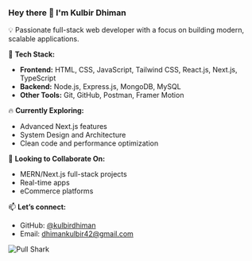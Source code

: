 ### Hey there 👋 I'm Kulbir Dhiman

💡 Passionate full-stack web developer with a focus on building modern, scalable applications.

🧠 **Tech Stack:**
- **Frontend:** HTML, CSS, JavaScript, Tailwind CSS, React.js, Next.js, TypeScript
- **Backend:** Node.js, Express.js, MongoDB, MySQL
- **Other Tools:** Git, GitHub, Postman, Framer Motion

🔥 **Currently Exploring:** 
- Advanced Next.js features
- System Design and Architecture
- Clean code and performance optimization

🤝 **Looking to Collaborate On:**
- MERN/Next.js full-stack projects
- Real-time apps
- eCommerce platforms

📫 **Let’s connect:**
- GitHub: [@kulbirdhiman](https://github.com/kulbirdhiman)
- Email: dhimankulbir42@gmail.com 

![Pull Shark](https://img.shields.io/badge/Achievement-Pull%20Shark-yellow?style=flat-square)
